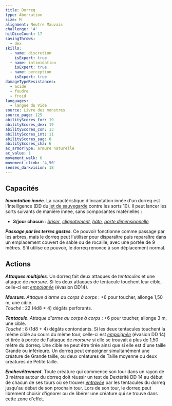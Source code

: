 ```yaml
---
title: Dorreq
type: Aberration
size: M
alignment: Neutre Mauvais
challenge: '4'
hitDiceCount: 17
savingThrows:
  - dex
skills:
  - name: discretion
    isExpert: true
  - name: intimidation
    isExpert: true
  - name: perception
    isExpert: true
damageTypeResistances:
  - acide
  - foudre
  - froid
languages:
  - langue du Vide
source: Livre des monstres
source_page: 125
abilityScores_for: 19
abilityScores_dex: 19
abilityScores_con: 13
abilityScores_int: 11
abilityScores_sag: 8
abilityScores_cha: 6
ac_armorType: armure naturelle
ac_value: 1
movement_walk: 6
movement_climb: '4,50'
senses_darkvision: 18
---
```

## Capacités
_**Incantation innée**_. La caractéristique d'incantation innée d'un dorreq est l'Intelligence (DD du [jet de sauvegarde](/utiliser-les-caracteristiques/#jets-de-sauvegarde) contre les sorts 10). Il peut lancer les sorts suivants de manière innée, sans composantes matérielles :
* **3/jour chacun** : [_briser_](/grimoire/briser/), [_clignotement_](/grimoire/clignotement/), [_hâte_](/grimoire/hate/), [_porte dimensionnelle_](/grimoire/porte-dimensionnelle/)

_**Passage par les terres gastes**_. Ce pouvoir fonctionne comme passage par les arbres, mais le dorreq peut l'utiliser pour disparaître puis reparaître dans un emplacement couvert de sable ou de rocaille, avec une portée de 9 mètres. S'il utilise ce pouvoir, le dorreq renonce à son déplacement normal.

## Actions
_**Attaques multiples**_. Un dorreq fait deux attaques de _tentacules_ et une attaque de _morsure_. Si les deux attaques de tentacule touchent leur cible, celle-ci est [_empoignée_](/gerer-la-sante-du-personnage/#empoigne) (évasion DD14).

_**Morsure**_. _Attaque d'arme au corps à corps_ : +6 pour toucher, allonge 1,50 m, une cible.  
_Touché_ : 22 (4d8 + 4) dégâts perforants.

_**Tentacule**_. _Attaque d'arme au corps à corps_ : +6 pour toucher, allonge 3 m, une cible.  
_Touché_ : 8 (1d8 + 4) dégâts contondants. Si les deux tentacules touchent la même cible au cours du même tour, celle-ci est [_empoignée_](/gerer-la-sante-du-personnage/#empoigne) (évasion DD 14) et tirée à portée de l'attaque de _morsure_ si elle se trouvait à plus de 1,50 mètre du dorreq. Une cible ne peut être tirée ainsi que si elle est d'une taille Grande ou inférieure. Un dorreq peut empoigner simultanément une créature de Grande taille, ou deux créatures de Taille moyenne ou deux créatures de Petite taille.

_**Enchevêtrement**_. Toute créature qui commence son tour dans un rayon de 3 mètres autour du dorreq doit réussir un test de Dextérité DD 14 au début de chacun de ses tours où se trouver [_entravée_](/gerer-la-sante-du-personnage/#entrave) par les tentacules du dorreq jusqu'au début de son prochain tour. Lors de son tour, le dorreq peut librement choisir d'ignorer ou de libérer une créature qui se trouve dans cette zone d'effet.
